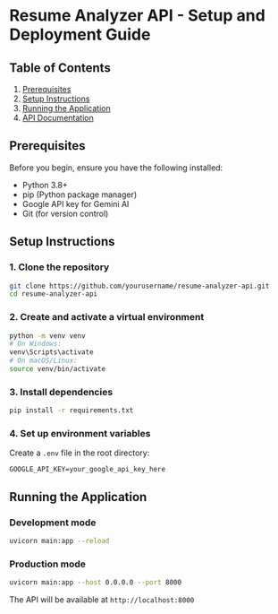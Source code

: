 # Resume Analyzer API - Setup and Deployment Guide

## Table of Contents
1. [Prerequisites](#prerequisites)
2. [Setup Instructions](#setup-instructions)
3. [Running the Application](#running-the-application)
4. [API Documentation](#api-documentation)


## Prerequisites

Before you begin, ensure you have the following installed:
- Python 3.8+
- pip (Python package manager)
- Google API key for Gemini AI
- Git (for version control)

## Setup Instructions

### 1. Clone the repository
```bash
git clone https://github.com/yourusername/resume-analyzer-api.git
cd resume-analyzer-api
```

### 2. Create and activate a virtual environment
```bash
python -m venv venv
# On Windows:
venv\Scripts\activate
# On macOS/Linux:
source venv/bin/activate
```

### 3. Install dependencies
```bash
pip install -r requirements.txt
```

### 4. Set up environment variables
Create a `.env` file in the root directory:
```env
GOOGLE_API_KEY=your_google_api_key_here
```

## Running the Application

### Development mode
```bash
uvicorn main:app --reload
```

### Production mode
```bash
uvicorn main:app --host 0.0.0.0 --port 8000
```

The API will be available at `http://localhost:8000`
